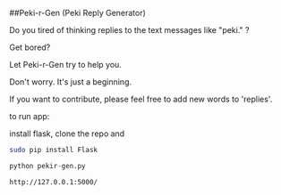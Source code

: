 ##Peki-r-Gen (Peki Reply Generator)

Do you tired of thinking replies to the text messages like "peki." ?

Get bored? 

Let Peki-r-Gen try to help you.

Don't worry. It's just a beginning. 

If you want to contribute, please feel free to add new words to 'replies'.

to run app:

install flask, clone the repo and 

```bash
sudo pip install Flask
```

```python
python pekir-gen.py
```

```http
http://127.0.0.1:5000/
```

